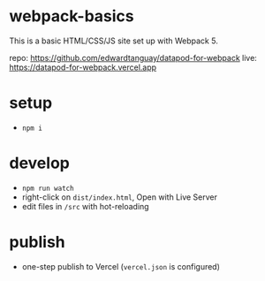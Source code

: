 # webpack-basics

This is a basic HTML/CSS/JS site set up with Webpack 5.

repo: https://github.com/edwardtanguay/datapod-for-webpack
live: https://datapod-for-webpack.vercel.app

# setup

- `npm i`

# develop

- `npm run watch`
- right-click on `dist/index.html`, Open with Live Server
- edit files in `/src` with hot-reloading

# publish

- one-step publish to Vercel (`vercel.json` is configured)
